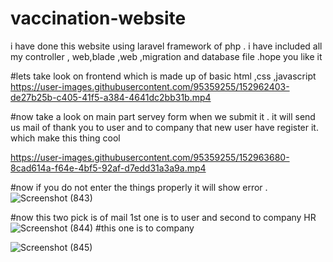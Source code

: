 # vaccination-website
i have done this website using laravel framework of php . i have included all my controller , web,blade ,web ,migration and database file .hope you like it


#lets take look on frontend which is made up of basic html ,css ,javascript
https://user-images.githubusercontent.com/95359255/152962403-de27b25b-c405-41f5-a384-4641dc2bb31b.mp4

#now take a look on main part servey form when we submit it . it will send us mail of thank you to user and to company that new user have register it. which make this thing cool 



https://user-images.githubusercontent.com/95359255/152963680-8cad614a-f64e-4bf5-92af-d7edd31a3a9a.mp4

#now if you do not enter the things properly it will show error .
![Screenshot (843)](https://user-images.githubusercontent.com/95359255/152963837-af1079fa-4993-4c91-9231-a0d9bec12403.png)

#now this two pick is of mail 1st one is to user and second to company HR
![Screenshot (844)](https://user-images.githubusercontent.com/95359255/152964152-f660be9d-a655-4e72-95d6-caf8bfc455c0.png)
#this one is to company 



![Screenshot (845)](https://user-images.githubusercontent.com/95359255/152964379-67d3e7be-97da-459d-b6a0-84b722cfcf43.png)
